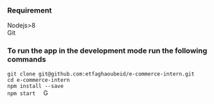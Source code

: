 ### Requirement
Nodejs>8 <br/>
Git

### To run the app in the development mode  run the following commands
`git clone git@github.com:etfaghaoubeid/e-commerce-intern.git `<br/>
`cd e-commerce-intern`<br/>
`npm install --save`<br/>
`npm start  `
G

